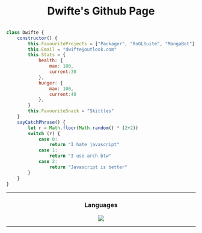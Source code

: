 
<div align="center">
<h1>Dwifte's Github Page</h1>
</div>

```js

class Dwifte {
    constructor() {
        this.FavouriteProjects = ["Packager", "RoGLSuite", "MangaBot"]
        this.Email = "dwifte@outlook.com"
        this.Stats = {
            health: {
                max: 100,
                current:30
            },
            hunger: {
                max: 100,
                current:40
            },
        }
        this.FavouriteSnack = "Skittles"
    }
    sayCatchPhrase() {
        let r = Math.floor(Math.random() * (2+2))
        switch (r) {
            case 0:
                return "I hate javascript"
            case 1:
                return "I use arch btw"
            case 2:
                return "Javascript is better"
        }
    }
}

```

---

<h3 align="center">
    Languages
  </h3>
<div align="center">
  <a href="https://skillicons.dev">
    <img src="https://skillicons.dev/icons?i=js,ts,php,py,go" />
  </a>
</div>

---



